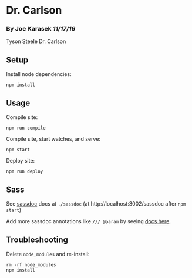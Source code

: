 # Dr. Carlson
### By Joe Karasek _*11/17/16*_
Tyson Steele Dr. Carlson

## Setup

Install node dependencies:

    npm install

## Usage

Compile site:

    npm run compile

Compile site, start watches, and serve:

    npm start

Deploy site:

    npm run deploy

## Sass

See [sassdoc](http://sassdoc.com/) docs at `./sassdoc` (at http://localhost:3002/sassdoc after `npm start`)

Add more sassdoc annotations like `/// @param` by seeing [docs here](http://sassdoc.com/annotations).

## Troubleshooting

Delete `node_modules` and re-install:

    rm -rf node_modules
    npm install

